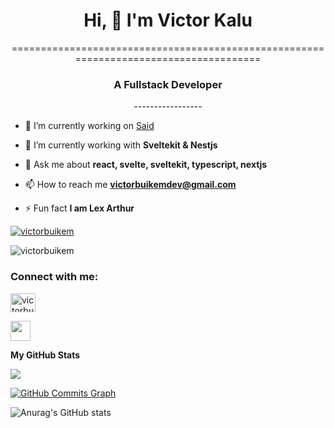 <h1 align="center">Hi, 👋 I'm Victor Kalu</h1> 
<p align="center">======================================================================================</p>



<h3 align="center"> A Fullstack Developer</h3>
<p align="center">-----------------</p>

- 🔭 I’m currently working on [Said](https://www.usesaid.com)

- 🌱 I’m currently working with **Sveltekit & Nestjs**

- 💬 Ask me about **react, svelte, sveltekit, typescript, nextjs**

- 📫 How to reach me **victorbuikemdev@gmail.com**

- ⚡ Fun fact **I am Lex Arthur**

<p align="left"> <a href="https://twitter.com/victorbuikem" target="blank"><img src="https://img.shields.io/twitter/follow/victorbuikem?logo=twitter&style=for-the-badge" alt="victorbuikem" /></a> </p>


<p align="left"> <img src="https://komarev.com/ghpvc/?username=victorbuikem&label=Profile%20views&color=0e75b6&style=flat" alt="victorbuikem" /> </p>


<h3 align="left">Connect with me:</h3>
<p align="left">
<a href="https://twitter.com/victorbuikem" target="blank"><img align="center" src="https://raw.githubusercontent.com/rahuldkjain/github-profile-readme-generator/master/src/images/icons/Social/twitter.svg" alt="victorbuikem" height="30" width="40" /></a>

  
<a href="https://github.com/victorbuikem" target="_blank" rel="noreferrer"><img src="https://raw.githubusercontent.com/danielcranney/readme-generator/main/public/icons/socials/github.svg" height="32" width="32" /></a> 
</p>


<b>My GitHub Stats</b>

<a href="https://github.com/victorbuikem"><img src="https://github-readme-streak-stats.herokuapp.com/?user=victorbuikem&stroke=ffffff&background=1c1917&ring=0891b2&fire=0891b2&currStreakNum=ffffff&currStreakLabel=0891b2&sideNums=ffffff&sideLabels=ffffff&dates=ffffff&hide_border=true" /></a>

<a href="https://github.com/victorbuikem"><img src="https://github-readme-activity-graph.vercel.app/graph?username=victorbuikem&theme=react-dark" alt="GitHub Commits Graph" /></a>

![Anurag's GitHub stats](https://github-readme-stats.vercel.app/api?username=victorbuikem&show_icons=true&theme=ambient_gradient)


<!-- <h3 align="left">Support:</h3>
<p><a href="https://www.buymeacoffee.com/verifieddanny"> <img align="left" src="https://cdn.buymeacoffee.com/buttons/v2/default-yellow.png" height="50" width="210" alt="verifieddanny" /></a></p><br><br> -->
